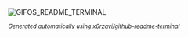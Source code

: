 
<div align="justify">
<picture>
    <source media="(prefers-color-scheme: dark)" srcset="https://i.ibb.co/HqFjNkz/output-gif.gif">
    <source media="(prefers-color-scheme: light)" srcset="https://i.ibb.co/HqFjNkz/output-gif.gif">
    <img alt="GIFOS_README_TERMINAL" src="https://i.ibb.co/HqFjNkz/output-gif.gif">
</picture>

<sub><i>Generated automatically using [x0rzavi/github-readme-terminal](https://github.com/x0rzavi/github-readme-terminal)</i></sub>

</div>
    